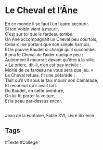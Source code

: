 # Le Cheval et l’Âne

En ce monde il se faut l’un l’autre secourir.<br />
Si ton Voisin vient à mourir,<br />
C’est sur toi que le fardeau tombe.<br />
Un Âne  accompagnait un Cheval peu courtois,<br />
Celui-ci ne portant que son simple harnois,<br />
Et le pauvre Baudet si chargé qu’il succombe.<br />
Il pria le Cheval de l’aider quelque peu : <br />
Autrement il mourrait devant qu’être à la ville.<br />
« La prière, dit-il, n’en est pas incivile :<br />
Moitié de ce fardeau ne vous sera que jeu. »<br />
Le Cheval refusa, fit une pétarade ;<br />
Tant qu’il vit sous le faix mourir son Camarade,<br />
Et reconnut qu’il avait tort.<br />
Du Baudet, en cette aventure,<br />
On lui fit porter la voiture,<br />
Et la peau par-dessus encor.<br /><br />

Jean de la Fontaine, Fable XVI, Livre Sixième

## Tags

#Texte #Collège 